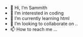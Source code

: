 - 👋 Hi, I’m Sammith
- 👀 I’m interested in coding
- 🌱 I’m currently learning html
- 💞️ I’m looking to collaborate on ..
- 📫 How to reach me ...

<!---
Sammith1/Sammith1 is a ✨ special ✨ repository because its `README.md` (this file) appears on your GitHub profile.
You can click the Preview link to take a look at your changes.
--->
